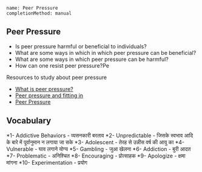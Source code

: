 ```ngMeta
name: Peer Pressure
completionMethod: manual
```

## Peer Pressure

* Is peer pressure harmful or beneficial to individuals?
* What are some ways in which in which peer pressure can be beneficial?
* What are some ways in which peer pressure can be harmful?
* How can one resist peer pressure?Pe

Resources to study about peer pressure
* [What is peer pressure?](https://www.verywellmind.com/what-is-peer-pressure-22246)
* [Peer pressure and fitting in](https://kidshelpline.com.au/teens/issues/peer-pressure-and-fitting)
* [Peer Pressure](http://www.safeteens.org/relationships/peer-pressure/)


## Vocabulary

 *1- Addictive Behaviors - व्यसनकारी बरताव
 *2- Unpredictable -  जिसके स्वभाव आदि के बारे में पूर्वानुमान न लगाया जा सके
 *3- Adolescent - तेरह से उन्नीस वर्ष की आयु का
 *4- Vulnerable -  घाव लगाने योग्य
 *5- Gambling - जुआ खेलना
 *6- Addiction - बुरी आदत
 *7- Problematic -  अनिश्चित
 *8- Encouraging - प्रोत्साहक
 *9- Apologize - क्षमा मांगना
 *10- Experimentation - प्रयोग

